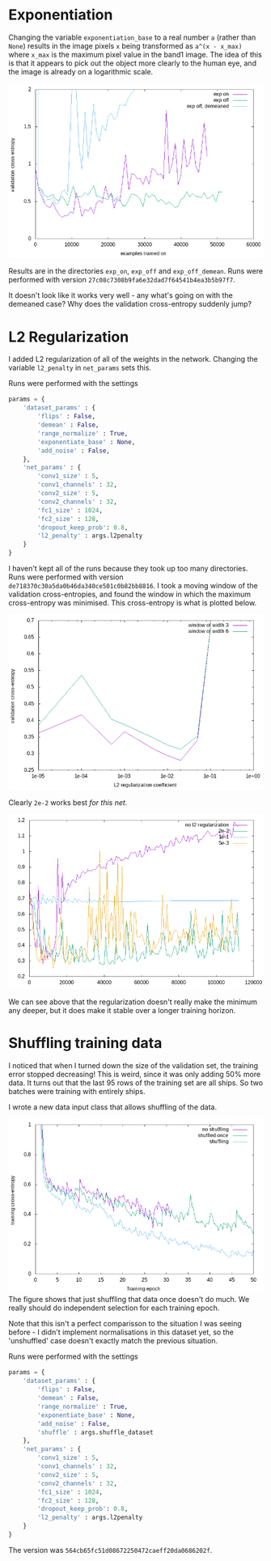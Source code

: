 # Exponentiation

Changing the variable `exponentiation_base` to a real number `a` (rather than `None`) results in the image pixels `x` being transformed as `a^(x - x_max)` where `x_max` is the maximum pixel value in the band1 image.
The idea of this is that it appears to pick out the object more clearly to the human eye, and the image is already on a logarithmic scale.

![Exponentiation of images](./exp.png)

Results are in the directories `exp_on`, `exp_off` and `exp_off_demean`.
Runs were performed with version `27c08c7308b9fa6e32dad7f64541b4ea3b5b97f7`.

It doesn't look like it works very well - any what's going on with the demeaned case? Why does the validation cross-entropy suddenly jump?

# L2 Regularization

I added L2 regularization of all of the weights in the network.
Changing the variable `l2_penalty` in `net_params` sets this.

Runs were performed with the settings
```python
params = {
    'dataset_params' : {
        'flips' : False,
        'demean' : False,
        'range_normalize' : True,
        'exponentiate_base' : None,
        'add_noise' : False,
    },
    'net_params' : {
        'conv1_size' : 5,
        'conv1_channels' : 32,
        'conv2_size' : 5,
        'conv2_channels' : 32,
        'fc1_size' : 1024,
        'fc2_size' : 128,
        'dropout_keep_prob': 0.8,
        'l2_penalty' : args.l2penalty
    }
}
```
I haven't kept all of the runs because they took up too many directories.
Runs were performed with version `de718370c30a5da0b46da340ce501c0b82bb8816`.
I took a moving window of the validation cross-entropies, and found the window in which the maximum cross-entropy was minimised.
This cross-entropy is what is plotted below.

![Minima of validation cross entropies](./l2_reg_mins.png)

Clearly `2e-2` works best *for this net*.

![Example evolutions of validation cross entropy with training](./l2_reg_eg.png)

We can see above that the regularization doesn't really make the minimum any deeper, but it does make it stable over a longer training horizon.

# Shuffling training data

I noticed that when I turned down the size of the validation set, the training error stopped decreasing!
This is weird, since it was only adding 50% more data.
It turns out that the last 95 rows of the training set are all ships.
So two batches were training with entirely ships.

I wrote a new data input class that allows shuffling of the data.

![Training cross entropy evolution with different data shuffling](./shuffling.png)
The figure shows that just shuffling that data once doesn't do much.
We really should do independent selection for each training epoch.

Note that this isn't a perfect comparisson to the situation I was seeing before - I didn't implement normalisations in this dataset yet, so the 'unshuffled' case doesn't exactly match the previous situation.

Runs were performed with the settings
```python
params = {
    'dataset_params' : {
        'flips' : False,
        'demean' : False,
        'range_normalize' : True,
        'exponentiate_base' : None,
        'add_noise' : False,
        'shuffle' : args.shuffle_dataset
    },
    'net_params' : {
        'conv1_size' : 5,
        'conv1_channels' : 32,
        'conv2_size' : 5,
        'conv2_channels' : 32,
        'fc1_size' : 1024,
        'fc2_size' : 128,
        'dropout_keep_prob': 0.8,
        'l2_penalty' : args.l2penalty
    }
}
```
The version was `564cb65fc51d08672250472caeff20da0686202f`.
